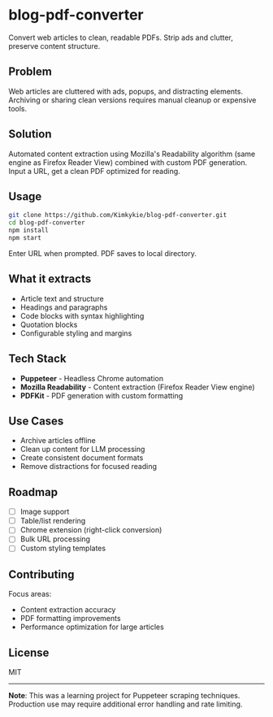 # blog-pdf-converter

Convert web articles to clean, readable PDFs. Strip ads and clutter, preserve content structure.

## Problem

Web articles are cluttered with ads, popups, and distracting elements. Archiving or sharing clean versions requires manual cleanup or expensive tools.

## Solution

Automated content extraction using Mozilla's Readability algorithm (same engine as Firefox Reader View) combined with custom PDF generation. Input a URL, get a clean PDF optimized for reading.

## Usage

```bash
git clone https://github.com/Kimkykie/blog-pdf-converter.git
cd blog-pdf-converter
npm install
npm start
```

Enter URL when prompted. PDF saves to local directory.

## What it extracts

- Article text and structure
- Headings and paragraphs  
- Code blocks with syntax highlighting
- Quotation blocks
- Configurable styling and margins

## Tech Stack

- **Puppeteer** - Headless Chrome automation
- **Mozilla Readability** - Content extraction (Firefox Reader View engine)
- **PDFKit** - PDF generation with custom formatting

## Use Cases

- Archive articles offline
- Clean up content for LLM processing
- Create consistent document formats
- Remove distractions for focused reading

## Roadmap

- [ ] Image support
- [ ] Table/list rendering
- [ ] Chrome extension (right-click conversion)
- [ ] Bulk URL processing
- [ ] Custom styling templates

## Contributing

Focus areas:
- Content extraction accuracy
- PDF formatting improvements  
- Performance optimization for large articles

## License

MIT

---

**Note**: This was a learning project for Puppeteer scraping techniques. Production use may require additional error handling and rate limiting.
